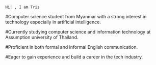 																																																				Hi! , I am Tris
#Computer science student from Myanmar with a strong interest in technology especially in artificial intelligence.

#Currently studying computer science and information technology at Assumption university of Thailand.

#Proficient in both formal and informal English communication.

#Eager to gain experience and build a career in the tech industry.

